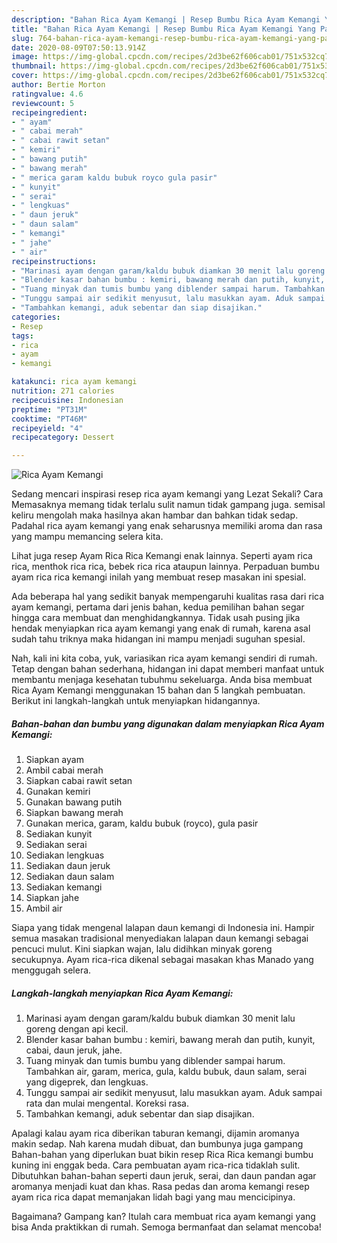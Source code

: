 ```yaml
---
description: "Bahan Rica Ayam Kemangi | Resep Bumbu Rica Ayam Kemangi Yang Paling Enak"
title: "Bahan Rica Ayam Kemangi | Resep Bumbu Rica Ayam Kemangi Yang Paling Enak"
slug: 764-bahan-rica-ayam-kemangi-resep-bumbu-rica-ayam-kemangi-yang-paling-enak
date: 2020-08-09T07:50:13.914Z
image: https://img-global.cpcdn.com/recipes/2d3be62f606cab01/751x532cq70/rica-ayam-kemangi-foto-resep-utama.jpg
thumbnail: https://img-global.cpcdn.com/recipes/2d3be62f606cab01/751x532cq70/rica-ayam-kemangi-foto-resep-utama.jpg
cover: https://img-global.cpcdn.com/recipes/2d3be62f606cab01/751x532cq70/rica-ayam-kemangi-foto-resep-utama.jpg
author: Bertie Morton
ratingvalue: 4.6
reviewcount: 5
recipeingredient:
- " ayam"
- " cabai merah"
- " cabai rawit setan"
- " kemiri"
- " bawang putih"
- " bawang merah"
- " merica garam kaldu bubuk royco gula pasir"
- " kunyit"
- " serai"
- " lengkuas"
- " daun jeruk"
- " daun salam"
- " kemangi"
- " jahe"
- " air"
recipeinstructions:
- "Marinasi ayam dengan garam/kaldu bubuk diamkan 30 menit lalu goreng dengan api kecil."
- "Blender kasar bahan bumbu : kemiri, bawang merah dan putih, kunyit, cabai, daun jeruk, jahe."
- "Tuang minyak dan tumis bumbu yang diblender sampai harum. Tambahkan air, garam, merica, gula, kaldu bubuk, daun salam, serai yang digeprek, dan lengkuas."
- "Tunggu sampai air sedikit menyusut, lalu masukkan ayam. Aduk sampai rata dan mulai mengental. Koreksi rasa."
- "Tambahkan kemangi, aduk sebentar dan siap disajikan."
categories:
- Resep
tags:
- rica
- ayam
- kemangi

katakunci: rica ayam kemangi 
nutrition: 271 calories
recipecuisine: Indonesian
preptime: "PT31M"
cooktime: "PT46M"
recipeyield: "4"
recipecategory: Dessert

---
```



![Rica Ayam Kemangi](https://img-global.cpcdn.com/recipes/2d3be62f606cab01/751x532cq70/rica-ayam-kemangi-foto-resep-utama.jpg)

Sedang mencari inspirasi resep rica ayam kemangi yang Lezat Sekali? Cara Memasaknya memang tidak terlalu sulit namun tidak gampang juga. semisal keliru mengolah maka hasilnya akan hambar dan bahkan tidak sedap. Padahal rica ayam kemangi yang enak seharusnya memiliki aroma dan rasa yang mampu memancing selera kita.

Lihat juga resep Ayam Rica Rica Kemangi enak lainnya. Seperti ayam rica rica, menthok rica rica, bebek rica rica ataupun lainnya. Perpaduan bumbu ayam rica rica kemangi inilah yang membuat resep masakan ini spesial.

Ada beberapa hal yang sedikit banyak mempengaruhi kualitas rasa dari rica ayam kemangi, pertama dari jenis bahan, kedua pemilihan bahan segar hingga cara membuat dan menghidangkannya. Tidak usah pusing jika hendak menyiapkan rica ayam kemangi yang enak di rumah, karena asal sudah tahu triknya maka hidangan ini mampu menjadi suguhan spesial.


Nah, kali ini kita coba, yuk, variasikan rica ayam kemangi sendiri di rumah. Tetap dengan bahan sederhana, hidangan ini dapat memberi manfaat untuk membantu menjaga kesehatan tubuhmu sekeluarga. Anda bisa membuat Rica Ayam Kemangi menggunakan 15 bahan dan 5 langkah pembuatan. Berikut ini langkah-langkah untuk menyiapkan hidangannya.

<!--inarticleads1-->

##### Bahan-bahan dan bumbu yang digunakan dalam menyiapkan Rica Ayam Kemangi:

1. Siapkan  ayam
1. Ambil  cabai merah
1. Siapkan  cabai rawit setan
1. Gunakan  kemiri
1. Gunakan  bawang putih
1. Siapkan  bawang merah
1. Gunakan  merica, garam, kaldu bubuk (royco), gula pasir
1. Sediakan  kunyit
1. Sediakan  serai
1. Sediakan  lengkuas
1. Sediakan  daun jeruk
1. Sediakan  daun salam
1. Sediakan  kemangi
1. Siapkan  jahe
1. Ambil  air


Siapa yang tidak mengenal lalapan daun kemangi di Indonesia ini. Hampir semua masakan tradisional menyediakan lalapan daun kemangi sebagai pencuci mulut. Kini siapkan wajan, lalu didihkan minyak goreng secukupnya. Ayam rica-rica dikenal sebagai masakan khas Manado yang menggugah selera. 

<!--inarticleads2-->

##### Langkah-langkah menyiapkan Rica Ayam Kemangi:

1. Marinasi ayam dengan garam/kaldu bubuk diamkan 30 menit lalu goreng dengan api kecil.
1. Blender kasar bahan bumbu : kemiri, bawang merah dan putih, kunyit, cabai, daun jeruk, jahe.
1. Tuang minyak dan tumis bumbu yang diblender sampai harum. Tambahkan air, garam, merica, gula, kaldu bubuk, daun salam, serai yang digeprek, dan lengkuas.
1. Tunggu sampai air sedikit menyusut, lalu masukkan ayam. Aduk sampai rata dan mulai mengental. Koreksi rasa.
1. Tambahkan kemangi, aduk sebentar dan siap disajikan.


Apalagi kalau ayam rica diberikan taburan kemangi, dijamin aromanya makin sedap. Nah karena mudah dibuat, dan bumbunya juga gampang Bahan-bahan yang diperlukan buat bikin resep Rica Rica kemangi bumbu kuning ini enggak beda. Cara pembuatan ayam rica-rica tidaklah sulit. Dibutuhkan bahan-bahan seperti daun jeruk, serai, dan daun pandan agar aromanya menjadi kuat dan khas. Rasa pedas dan aroma kemangi resep ayam rica rica dapat memanjakan lidah bagi yang mau mencicipinya. 

Bagaimana? Gampang kan? Itulah cara membuat rica ayam kemangi yang bisa Anda praktikkan di rumah. Semoga bermanfaat dan selamat mencoba!
